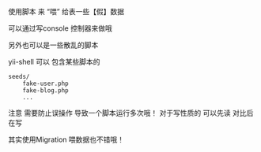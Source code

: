 使用脚本 来 “喂” 给表一些【假】数据

可以通过写console 控制器来做哦

另外也可以是一些散乱的脚本 

yii-shell 可以 包含某些脚本的

    seeds/
        fake-user.php
        fake-blog.php
        ...
        
        
注意 需要防止误操作 导致一个脚本运行多次哦！
对于写性质的 可以先读 对比后  在写 
        
其实使用Migration 喂数据也不错哦！        